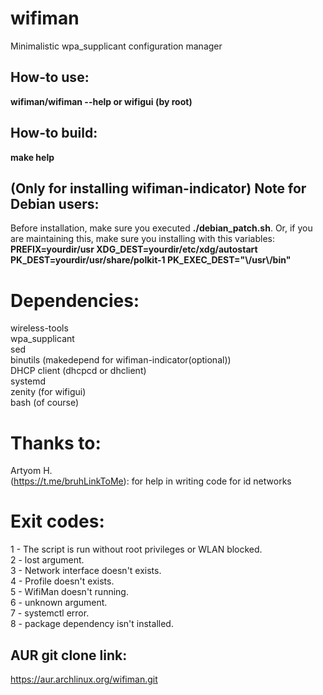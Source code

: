 # wifiman
Minimalistic wpa_supplicant configuration manager

## How-to use:

**wifiman/wifiman --help or wifigui (by root)**

## How-to build:

**make help**

## (Only for installing wifiman-indicator) Note for Debian users:

Before installation, make sure you executed __./debian_patch.sh__. Or, if you are maintaining this, make sure you installing with this variables: \
**PREFIX=yourdir/usr XDG_DEST=yourdir/etc/xdg/autostart PK_DEST=yourdir/usr/share/polkit-1 PK_EXEC_DEST="\\/usr\\/bin"**

# Dependencies:

wireless-tools \
wpa_supplicant \
sed \
binutils (makedepend for wifiman-indicator(optional)) \
DHCP client (dhcpcd or dhclient) \
systemd \
zenity (for wifigui) \
bash (of course)

# Thanks to:
Artyom H. \
(https://t.me/bruhLinkToMe): for help in writing code for id networks

# Exit codes:
1 - The script is run without root privileges or WLAN blocked. \
2 - lost argument. \
3 - Network interface doesn't exists. \
4 - Profile doesn't exists. \
5 - WifiMan doesn't running. \
6 - unknown argument. \
7 - systemctl error. \
8 - package dependency isn't installed.

## AUR git clone link:

https://aur.archlinux.org/wifiman.git
